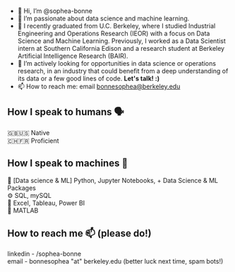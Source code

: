 - 👋 Hi, I’m @sophea-bonne
- 👀 I’m passionate about data science and machine learning.
- 🌱 I recently graduated from U.C. Berkeley, where I studied Industrial Engineering and Operations Research (IEOR) with a focus on Data Science and Machine Learning. Previously, I worked as a Data Scientist intern at Southern California Edison and a research student at Berkeley Artificial Intelligence Research (BAIR).
- 💞️ I’m actively looking for opportunities in data science or operations research, in an industry that could benefit from a deep understanding of its data or a few good lines of code. **Let's talk! :)**<br>
- 📫 How to reach me: email bonnesophea@berkeley.edu

## How I speak to humans 🗣
🇬🇧🇺🇸 Native <br>
🇨🇭🇫🇷 Proficient <br>

## How I speak to machines 🤖
🐍 [Data science & ML] Python, Jupyter Notebooks, + Data Science & ML Packages <br>
⚙️ SQL, mySQL <br>
🎨 Excel, Tableau, Power BI <br>
💎 MATLAB <br>

## How to reach me 📫 (please do!)
linkedin - /sophea-bonne <br>
email - bonnesophea "at" berkeley.edu (better luck next time, spam bots!) <br>
<!---
sophea-bonne/sophea-bonne is a ✨ special ✨ repository because its `README.md` (this file) appears on your GitHub profile.
You can click the Preview link to take a look at your changes.
--->
